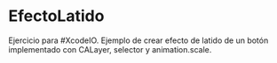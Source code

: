 EfectoLatido
============

Ejercicio para #XcodeIO. Ejemplo de crear efecto de latido de un botón implementado con CALayer, selector y animation.scale.
